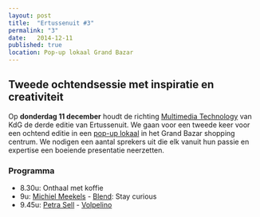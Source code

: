 ```yaml
---
layout: post
title:  "Ertussenuit #3"
permalink: "3"
date:   2014-12-11
published: true
location: Pop-up lokaal Grand Bazar
---
```


## Tweede ochtendsessie met inspiratie en creativiteit

Op **donderdag 11 december** houdt de richting [Multimedia Technology](http://multimediatechnology.be) van KdG de derde editie van Ertussenuit.
We gaan voor een tweede keer voor een ochtend editie in een [pop-up lokaal](http://atv.be/nieuws/2014-11-10/studeren-in-grand-bazar-shoppingcenter) in het Grand Bazar shopping centrum.
We nodigen een aantal sprekers uit die elk vanuit hun passie en expertise een boeiende presentatie neerzetten.

### Programma
- 8.30u: Onthaal met koffie
- 9u: [Michiel Meekels](http://michielmeekels.tumblr.com/) - [Blend](http://www.blend.be/): Stay curious
- 9.45u: [Petra Sell](http://www.volpelino.com) - [Volpelino](http://www.volpelino.com/)